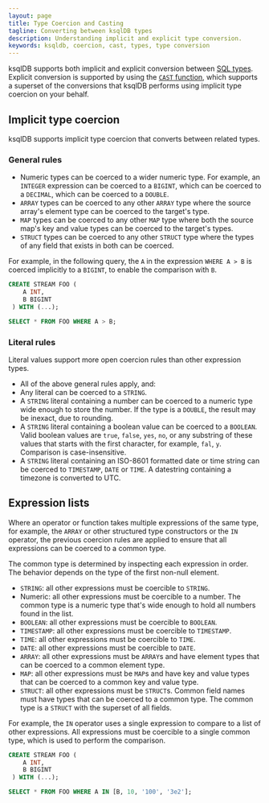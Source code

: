 ```yaml
---
layout: page
title: Type Coercion and Casting
tagline: Converting between ksqlDB types
description: Understanding implicit and explicit type conversion.
keywords: ksqldb, coercion, cast, types, type conversion
---
```


ksqlDB supports both implicit and explicit conversion between [SQL types](/reference/sql/data-types).
Explicit conversion is supported by using the [`CAST` function](scalar-functions.md#cast), which
supports a superset of the conversions that ksqlDB performs using implicit type
coercion on your behalf.

## Implicit type coercion

ksqlDB supports implicit type coercion that converts between related types. 

### General rules

* Numeric types can be coerced to a wider numeric type. For example, an
  `INTEGER` expression can be coerced to a `BIGINT`, which can be coerced to a
  `DECIMAL`, which can be coerced to a `DOUBLE`.
* `ARRAY` types can be coerced to any other `ARRAY` type where the source
  array's element type can be coerced to the target's type.
* `MAP` types can be coerced to any other `MAP` type where both the source
  map's key and value types can be coerced to the target's types. 
* `STRUCT` types can be coerced to any other `STRUCT` type where the types of
  any field that exists in both can be coerced.

For example, in the following query, the `A` in the expression `WHERE A > B`
is coerced implicitly to a `BIGINT`, to enable the comparison with `B`.

```sql
CREATE STREAM FOO (
    A INT,
    B BIGINT
 ) WITH (...);

SELECT * FROM FOO WHERE A > B; 
```

### Literal rules 

Literal values support more open coercion rules than other expression types.

* All of the above general rules apply, and:
* Any literal can be coerced to a `STRING`.
* A `STRING` literal containing a number can be coerced to a numeric type wide
  enough to store the number. If the type is a `DOUBLE`, the result may be
  inexact, due to rounding.
* A `STRING` literal containing a boolean value can be coerced to a `BOOLEAN`.
  Valid boolean values are `true`, `false`, `yes`, `no`, or any substring of
  these values that starts with the first character, for example, `fal`, `y`.
  Comparison is case-insensitive.
* A `STRING` literal containing an ISO-8601 formatted date or time string can be coerced
  to `TIMESTAMP`, `DATE` or `TIME`. A datestring containing a timezone is converted to UTC.

## Expression lists

Where an operator or function takes multiple expressions of the same type, for
example, the `ARRAY` or other structured type constructors or the `IN` operator,
the previous coercion rules are applied to ensure that all expressions can be
coerced to a common type.

The common type is determined by inspecting each expression in order. The
behavior depends on the type of the first non-null element.

 * `STRING`: all other expressions must be coercible to `STRING`.
 * Numeric: all other expressions must be coercible to a number. The common
   type is a numeric type that's wide enough to hold all numbers found in the
   list.
 * `BOOLEAN`: all other expressions must be coercible to `BOOLEAN`.
 * `TIMESTAMP`: all other expressions must be coercible to `TIMESTAMP`.
 * `TIME`: all other expressions must be coercible to `TIME`.
 * `DATE`: all other expressions must be coercible to `DATE`.
 * `ARRAY`: all other expressions must be `ARRAY`s and have element types that
   can be coerced to a common element type.
 * `MAP`: all other expressions must be `MAP`s and have key and value types
   that can be coerced to a common key and value type. 
 * `STRUCT`: all other expressions must be `STRUCT`s. Common field names must
   have types that can be coerced to a common type. The common type is a `STRUCT`
   with the superset of all fields.
 
For example, the `IN` operator uses a single expression to compare to a list
of other expressions. All expressions must be coercible to a single common type,
which is used to perform the comparison.

```sql
CREATE STREAM FOO (
    A INT,
    B BIGINT
 ) WITH (...);

SELECT * FROM FOO WHERE A IN [B, 10, '100', '3e2']; 
```
